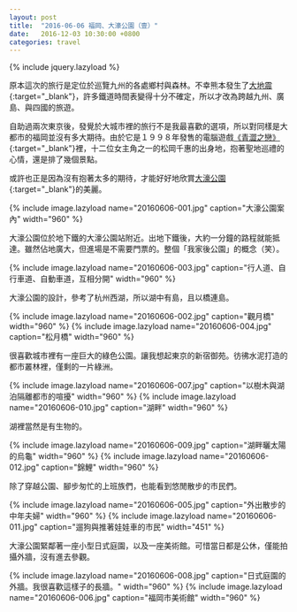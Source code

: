 ```yaml
---
layout: post
title:  "2016-06-06 福岡、大濠公園（壹）"
date:   2016-12-03 10:30:00 +0800
categories: travel
---
```

{% include jquery.lazyload %}

原本這次的旅行是定位於巡覽九州的各處鄉村與森林。不幸熊本發生了[大地震](https://zh.wikipedia.org/wiki/2016%E5%B9%B4%E7%86%8A%E6%9C%AC%E5%9C%B0%E9%9C%87){:target="_blank"}，許多鐵道時間表變得十分不確定，所以才改為跨越九州、廣島、與四國的旅遊。

自助過兩次東京後，發覺於大城市裡的旅行不是我最喜歡的選項，所以對同樣是大都市的福岡並沒有多大期待。由於它是１９９８年發售的電腦遊戲[《青澀之戀》](https://zh.wikipedia.org/wiki/%E9%9D%92%E6%BE%80%E5%AF%B6%E8%B2%9D){:target="_blank"}裡，十二位女主角之一的松岡千惠的出身地，抱著聖地巡禮的心情，還是排了幾個景點。

或許也正是因為沒有抱著太多的期待，才能好好地欣賞[大濠公園](http://www.ohorikouen.jp){:target="_blank"}的美麗。

{% include image.lazyload name="20160606-001.jpg" caption="大濠公園案內" width="960" %}

大濠公園位於地下鐵的大濠公園站附近。出地下鐵後，大約一分鐘的路程就能抵達。雖然佔地廣大，但進場是不需要門票的。整個「我家後公園」的概念（笑）。

{% include image.lazyload name="20160606-003.jpg" caption="行人道、自行車道、自動車道，互相分開" width="960" %}

大濠公園的設計，參考了杭州西湖，所以湖中有島，且以橋連島。

{% include image.lazyload name="20160606-002.jpg" caption="觀月橋" width="960" %}
{% include image.lazyload name="20160606-004.jpg" caption="松月橋" width="960" %}

很喜歡城市裡有一座巨大的綠色公園。讓我想起東京的新宿御苑。彷彿水泥打造的都市叢林裡，僅剩的一片綠洲。

{% include image.lazyload name="20160606-007.jpg" caption="以樹木與湖泊隔離都市的喧擾" width="960" %}
{% include image.lazyload name="20160606-010.jpg" caption="湖畔" width="960" %}

湖裡當然是有生物的。

{% include image.lazyload name="20160606-009.jpg" caption="湖畔曬太陽的烏龜" width="960" %}
{% include image.lazyload name="20160606-012.jpg" caption="錦鯉" width="960" %}

除了穿越公園、腳步匆忙的上班族們，也能看到悠閒散步的市民們。

{% include image.lazyload name="20160606-005.jpg" caption="外出散步的中年夫婦" width="960" %}
{% include image.lazyload name="20160606-011.jpg" caption="遛狗與推著娃娃車的市民" width="451" %}

大濠公園緊鄰著一座小型日式庭園，以及一座美術館。可惜當日都是公休，僅能拍攝外牆，沒有進去參觀。

{% include image.lazyload name="20160606-008.jpg" caption="日式庭園的外牆。我很喜歡這樣子的長牆。" width="960" %}
{% include image.lazyload name="20160606-006.jpg" caption="福岡市美術館" width="960" %}
